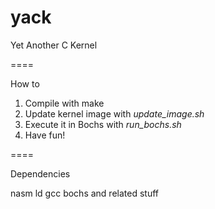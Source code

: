 yack
====

Yet Another C Kernel

====

How to

1. Compile with make
2. Update kernel image with _update_image.sh_
3. Execute it in Bochs with _run_bochs.sh_
4. Have fun!

====

Dependencies

nasm
ld
gcc
bochs and related stuff
